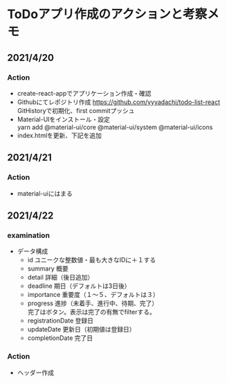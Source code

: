 # ToDoアプリ作成のアクションと考察メモ

## 2021/4/20
### Action
- create-react-appでアプリケーション作成・確認
- Githubにてレポジトリ作成 https://github.com/yyyadachi/todo-list-react  
GitHistoryで初期化、first commitプッシュ
- Material-UIをインストール・設定  
yarn add @material-ui/core @material-ui/system @material-ui/icons
- index.htmlを更新、下記を追加  
  <link rel="stylesheet" href="https://fonts.googleapis.com/css?family=Roboto:300,400,500,700&display=swap" />  

## 2021/4/21
### Action
- material-uiにはまる

## 2021/4/22
### examination
- データ構成
  - id ユニークな整数値・最も大きなIDに＋１する
  - summary 概要
  - detail 詳細（後日追加）
  - deadline 期日（デフォルトは3日後）
  - importance 重要度（１～５、デフォルトは３）
  - progress 進捗（未着手、進行中、待期、完了）  
  完了はボタン。表示は完了の有無でfilterする。
  - registrationDate 登録日
  - updateDate 更新日（初期値は登録日）
  - completionDate 完了日

### Action
- ヘッダー作成

